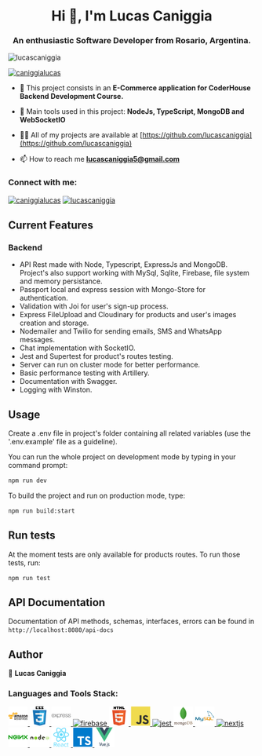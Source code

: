 <h1 align="center">Hi 👋, I'm Lucas Caniggia</h1>
<h3 align="center">An enthusiastic Software Developer from Rosario, Argentina.</h3>

<p align="left"> <img src="https://komarev.com/ghpvc/?username=lucascaniggia&label=Profile%20views&color=0e75b6&style=flat" alt="lucascaniggia" /> </p>

<p align="left"> <a href="https://twitter.com/caniggialucas" target="blank"><img src="https://img.shields.io/twitter/follow/caniggialucas?logo=twitter&style=for-the-badge" alt="caniggialucas" /></a> </p>

- 🔭 This project consists in an **E-Commerce application for CoderHouse Backend Development Course.**

- 🌱 Main tools used in this project: **NodeJs, TypeScript, MongoDB and WebSocketIO**

- 👨‍💻 All of my projects are available at [https://github.com/lucascaniggia](https://github.com/lucascaniggia)

- 📫 How to reach me **lucascaniggia5@gmail.com**

<h3 align="left">Connect with me:</h3>
<p align="left">
<a href="https://twitter.com/caniggialucas" target="blank"><img align="center" src="https://raw.githubusercontent.com/rahuldkjain/github-profile-readme-generator/master/src/images/icons/Social/twitter.svg" alt="caniggialucas" height="30" width="40" /></a>
<a href="https://linkedin.com/in/lucascaniggia" target="blank"><img align="center" src="https://raw.githubusercontent.com/rahuldkjain/github-profile-readme-generator/master/src/images/icons/Social/linked-in-alt.svg" alt="lucascaniggia" height="30" width="40" /></a>
</p>

## Current Features

### Backend

- API Rest made with Node, Typescript, ExpressJs and MongoDB. Project's also support working with MySql, Sqlite, Firebase, file system and memory persistance.
- Passport local and express session with Mongo-Store for authentication.
- Validation with Joi for user's sign-up process.
- Express FileUpload and Cloudinary for products and user's images creation and storage.
- Nodemailer and Twilio for sending emails, SMS and WhatsApp messages.
- Chat implementation with SocketIO.
- Jest and Supertest for product's routes testing.
- Server can run on cluster mode for better performance.
- Basic performance testing with Artillery.
- Documentation with Swagger.
- Logging with Winston.

## Usage

Create a .env file in project's folder containing all related variables (use the '.env.example' file as a guideline).

You can run the whole project on development mode by typing in your command prompt:

```sh
npm run dev
```

To build the project and run on production mode, type:

```sh
npm run build:start
```

## Run tests

At the moment tests are only available for products routes. To run those tests, run:

```sh
npm run test
```

## API Documentation

Documentation of API methods, schemas, interfaces, errors can be found in `http://localhost:8080/api-docs`

## Author

👤 **Lucas Caniggia**

<h3 align="left">Languages and Tools Stack:</h3>
<p align="left"> <a href="https://aws.amazon.com" target="_blank" rel="noreferrer"> <img src="https://raw.githubusercontent.com/devicons/devicon/master/icons/amazonwebservices/amazonwebservices-original-wordmark.svg" alt="aws" width="40" height="40"/> </a> <a href="https://www.w3schools.com/css/" target="_blank" rel="noreferrer"> <img src="https://raw.githubusercontent.com/devicons/devicon/master/icons/css3/css3-original-wordmark.svg" alt="css3" width="40" height="40"/> </a> <a href="https://expressjs.com" target="_blank" rel="noreferrer"> <img src="https://raw.githubusercontent.com/devicons/devicon/master/icons/express/express-original-wordmark.svg" alt="express" width="40" height="40"/> </a> <a href="https://firebase.google.com/" target="_blank" rel="noreferrer"> <img src="https://www.vectorlogo.zone/logos/firebase/firebase-icon.svg" alt="firebase" width="40" height="40"/> </a> <a href="https://www.w3.org/html/" target="_blank" rel="noreferrer"> <img src="https://raw.githubusercontent.com/devicons/devicon/master/icons/html5/html5-original-wordmark.svg" alt="html5" width="40" height="40"/> </a> <a href="https://developer.mozilla.org/en-US/docs/Web/JavaScript" target="_blank" rel="noreferrer"> <img src="https://raw.githubusercontent.com/devicons/devicon/master/icons/javascript/javascript-original.svg" alt="javascript" width="40" height="40"/> </a> <a href="https://jestjs.io" target="_blank" rel="noreferrer"> <img src="https://www.vectorlogo.zone/logos/jestjsio/jestjsio-icon.svg" alt="jest" width="40" height="40"/> </a> <a href="https://www.mongodb.com/" target="_blank" rel="noreferrer"> <img src="https://raw.githubusercontent.com/devicons/devicon/master/icons/mongodb/mongodb-original-wordmark.svg" alt="mongodb" width="40" height="40"/> </a> <a href="https://www.mysql.com/" target="_blank" rel="noreferrer"> <img src="https://raw.githubusercontent.com/devicons/devicon/master/icons/mysql/mysql-original-wordmark.svg" alt="mysql" width="40" height="40"/> </a> <a href="https://nextjs.org/" target="_blank" rel="noreferrer"> <img src="https://cdn.worldvectorlogo.com/logos/nextjs-2.svg" alt="nextjs" width="40" height="40"/> </a> <a href="https://www.nginx.com" target="_blank" rel="noreferrer"> <img src="https://raw.githubusercontent.com/devicons/devicon/master/icons/nginx/nginx-original.svg" alt="nginx" width="40" height="40"/> </a> <a href="https://nodejs.org" target="_blank" rel="noreferrer"> <img src="https://raw.githubusercontent.com/devicons/devicon/master/icons/nodejs/nodejs-original-wordmark.svg" alt="nodejs" width="40" height="40"/> </a> <a href="https://reactjs.org/" target="_blank" rel="noreferrer"> <img src="https://raw.githubusercontent.com/devicons/devicon/master/icons/react/react-original-wordmark.svg" alt="react" width="40" height="40"/> </a> <a href="https://www.typescriptlang.org/" target="_blank" rel="noreferrer"> <img src="https://raw.githubusercontent.com/devicons/devicon/master/icons/typescript/typescript-original.svg" alt="typescript" width="40" height="40"/> </a> <a href="https://vuejs.org/" target="_blank" rel="noreferrer"> <img src="https://raw.githubusercontent.com/devicons/devicon/master/icons/vuejs/vuejs-original-wordmark.svg" alt="vuejs" width="40" height="40"/> </a> </p>
